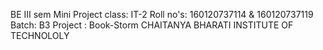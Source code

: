 BE III sem Mini Project
class: IT-2
Roll no's: 160120737114 & 160120737119
Batch: B3
Project : Book-Storm
CHAITANYA BHARATI INSTITUTE OF TECHNOLOLY
